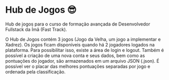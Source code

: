 # Hub de Jogos 😎
Hub de jogos para o curso de formação avançada de Desenvolvedor Fullstack da Ímã (Fast Track).

O Hub de Jogos contém 3 jogos (Jogo da Velha, um jogo a implementar e Xadrez). Os jogos ficam disponíveis quando há 2 jogadores logados na plataforma. Para possibilitar isso, existe a área de login e logout. Também é possível a criação de uma nova conta e seus dados, bem como as pontuações do jogador, são armazenados em um arquivo JSON (.json). É possível ver o placar das melhores pontuações separadas por jogo e ordenada pela classificação.
